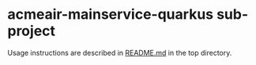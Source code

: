 # acmeair-mainservice-quarkus sub-project

Usage instructions are described in [README.md](../README.md) in the top directory.